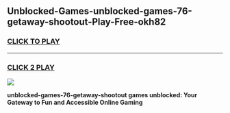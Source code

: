 
## Unblocked-Games-unblocked-games-76-getaway-shootout-Play-Free-okh82
<h3>
<a href="https://premium76.site?title=unblocked-games-76-getaway-shootout&ref=23A">CLICK TO PLAY</a></h3>
<hr>

<h3>
<a href="https://premium76.site?title=unblocked-games-76-getaway-shootout&ref=23A">CLICK 2 PLAY</a>
  
</h3>

<a href="https://premium76.site?title=unblocked-games-76-getaway-shootout&ref=23A"><img src="https://clearcache.store/games.png"></a>


**unblocked-games-76-getaway-shootout games unblocked: Your Gateway to Fun and Accessible Online Gaming**
